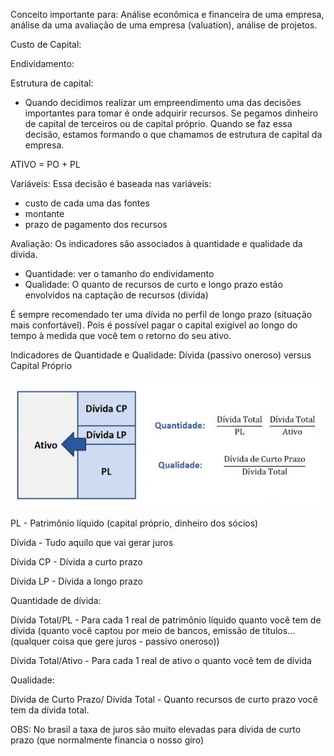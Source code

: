 Conceito importante para: Análise econômica e financeira de uma empresa, análise da uma avaliação de uma empresa (valuation), análise de projetos.
 
Custo de Capital:

Endividamento:
 
Estrutura de capital:
- Quando decidimos realizar um empreendimento uma das decisões importantes para tomar é onde adquirir recursos. Se pegamos dinheiro de capital de terceiros ou de capital próprio. Quando se faz essa decisão, estamos formando o que chamamos de estrutura de capital da empresa.


ATIVO = PO + PL

Variáveis:
Essa decisão é baseada nas variáveis:
- custo de cada uma das fontes
- montante
- prazo de pagamento dos recursos

Avaliação:
Os indicadores são associados à quantidade e qualidade da dívida.
- Quantidade: ver o tamanho do endividamento
- Qualidade: O quanto de recursos de curto e longo prazo estão envolvidos na captação de recursos (divida)
 
É sempre recomendado ter uma dívida no perfil de longo prazo (situação mais confortável). Pois é possível pagar o capital exigível ao longo do tempo à medida que você tem o retorno do seu ativo.

 
Indicadores de Quantidade e Qualidade: Dívida (passivo oneroso) versus Capital Próprio

<img src="../.assets/indQuatQual.JPG">

PL - Patrimônio líquido (capital próprio, dinheiro dos sócios)

Dívida - Tudo aquilo que vai gerar juros

Dívida CP - Dívida a curto prazo

Dívida LP - Dívida a longo prazo 


Quantidade de dívida:

Dívida Total/PL - Para cada 1 real de patrimônio líquido quanto você tem de dívida (quanto você captou por meio de bancos, emissão de títulos...(qualquer coisa que gere juros - passivo oneroso))

Dívida Total/Ativo - Para cada 1 real de ativo o quanto você tem de dívida

Qualidade:

Dívida de Curto Prazo/ Dívida Total - Quanto recursos de curto prazo você tem da dívida total.

OBS: No brasil a taxa de juros são muito elevadas para dívida de curto prazo (que normalmente financia o nosso giro)
